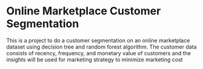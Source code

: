 # Online Marketplace Customer Segmentation
This is a project to do a customer segmentation on an online marketplace dataset using decision tree and random forest algorithm. The customer data consists of recency, frequency, and monetary value of customers and the insights will be used for marketing strategy to minimize marketing cost
